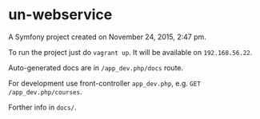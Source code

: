 un-webservice
=============

A Symfony project created on November 24, 2015, 2:47 pm.


To run the project just do `vagrant up`. It will be available on `192.168.56.22`.

Auto-generated docs are in `/app_dev.php/docs` route.

For development use front-controller `app_dev.php`, e.g. `GET /app_dev.php/courses`.

Forther info in `docs/`.
